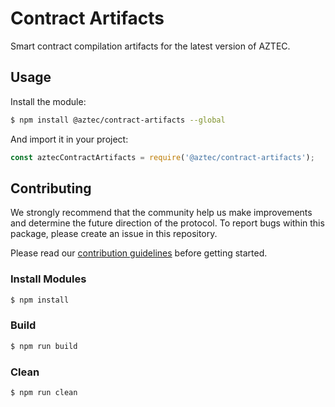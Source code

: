 # Contract Artifacts

Smart contract compilation artifacts for the latest version of AZTEC.

## Usage

Install the module:

```bash
$ npm install @aztec/contract-artifacts --global
```

And import it in your project:

```js
const aztecContractArtifacts = require('@aztec/contract-artifacts');
```

## Contributing

We strongly recommend that the community help us make improvements and determine the future direction of the protocol. To report bugs within this package, please create an issue in this repository.

Please read our [contribution guidelines](../../CONTRIBUTING.md) before getting started.

### Install Modules

```bash
$ npm install
```

### Build

```bash
$ npm run build
```

### Clean

```bash
$ npm run clean
```
